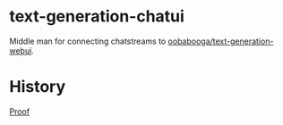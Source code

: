 # text-generation-chatui

Middle man for connecting chatstreams to [oobabooga/text-generation-webui](https://github.com/oobabooga/stable-diffusion-webui).

# History

[Proof](https://raw.githubusercontent.com/MarlinMr/text-generation-chatui/main/Screenshot%20from%202023-04-17%2000-38-45.png)
